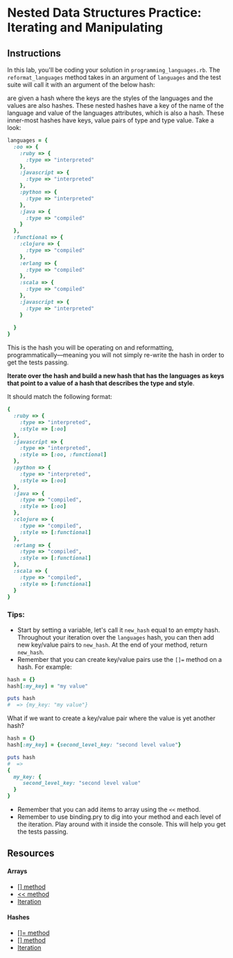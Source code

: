 # Nested Data Structures Practice: Iterating and Manipulating


## Instructions

In this lab, you'll be coding your solution in `programming_languages.rb`. The `reformat_languages` method takes in an argument of `languages` and the test suite will call it with an argument of the below hash:

 are given a hash where the keys are the styles of the languages and the values are also hashes. These nested hashes have a key of the name of the language and value of the languages attributes, which is also a hash. These inner-most hashes have keys, value pairs of type and type value. Take a look:

```ruby
languages = {
  :oo => {
    :ruby => {
      :type => "interpreted"
    },
    :javascript => {
      :type => "interpreted"
    },
    :python => {
      :type => "interpreted"
    },
    :java => {
      :type => "compiled"
    }
  },
  :functional => {
    :clojure => {
      :type => "compiled"
    },
    :erlang => {
      :type => "compiled"
    },
    :scala => {
      :type => "compiled"
    },
    :javascript => {
      :type => "interpreted"
    }
 
  }
}
```

This is the hash you will be operating on and reformatting, programmatically––meaning you will not simply re-write the hash in order to get the tests passing. 

**Iterate over the hash and build a new hash that has the languages as keys that point to a value of a hash that describes the type and style**.

 It should match the following format:

```ruby
{
  :ruby => {
    :type => "interpreted",
    :style => [:oo]
  },
  :javascript => {
    :type => "interpreted",
    :style => [:oo, :functional]
  },
  :python => {
    :type => "interpreted",
    :style => [:oo]
  },
  :java => {
    :type => "compiled",
    :style => [:oo]
  },
  :clojure => {
    :type => "compiled",
    :style => [:functional]
  },
  :erlang => {
    :type => "compiled",
    :style => [:functional]
  },
  :scala => {
    :type => "compiled",
    :style => [:functional]
  }
}
```

### Tips: 

* Start by setting a variable, let's call it `new_hash` equal to an empty hash. Throughout your iteration over the `languages` hash, you can then add new key/value pairs to `new_hash`. At the end of your method, return `new_hash`. 
* Remember that you can create key/value pairs use the `[]=` method on a hash. For example: 

```ruby
hash = {}
hash[:my_key] = "my value"

puts hash
#  => {my_key: "my value"}
```

What if we want to create a key/value pair where the value is yet another hash?

```ruby
hash = {}
hash[:my_key] = {second_level_key: "second level value"}

puts hash
#  => 
{
  my_key: {
     second_level_key: "second level value"
  }
}
```

* Remember that you can add items to array using the `<<` method. 
* Remember to use binding.pry to dig into your method and each level of the iteration. Play around with it inside the console. This will help you get the tests passing. 

## Resources

#### Arrays

* [[] method](http://www.ruby-doc.org/core-2.2.0/Array.html#method-i-5B-5D)
* [<< method](http://www.ruby-doc.org/core-2.2.0/Array.html#method-i-3C-3C)
* [Iteration](http://stackoverflow.com/a/310638/2890716)

#### Hashes

* [[]= method](http://www.ruby-doc.org/core-2.2.0/Hash.html#method-i-5B-5D)
* [[] method](http://www.ruby-doc.org/core-2.2.0/Hash.html#method-i-5B-5D)
* [Iteration](http://stackoverflow.com/a/9279884/2890716)
